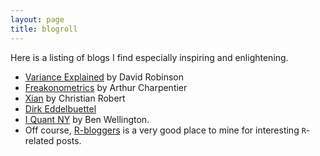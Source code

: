 ```yaml
---
layout: page
title: blogroll
---
```


<p class="message">
  Here is a listing of blogs I find especially inspiring and enlightening. 
</p>

* [Variance Explained](http://varianceexplained.org/) by David Robinson
* [Freakonometrics](http://freakonometrics.hypotheses.org/) by Arthur Charpentier
* [Xian](https://xianblog.wordpress.com/) by Christian Robert
* [Dirk Eddelbuettel](http://dirk.eddelbuettel.com/blog/) 
* [I Quant NY](http://iquantny.tumblr.com/) by Ben Wellington. 
* Off course, [R-bloggers](https://www.r-bloggers.com/) is a very good place to mine for interesting `R`-related posts.


